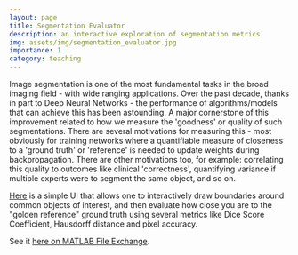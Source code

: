 ```yaml
---
layout: page
title: Segmentation Evaluator
description: an interactive exploration of segmentation metrics
img: assets/img/segmentation_evaluator.jpg
importance: 1
category: teaching
---
```


Image segmentation is one of the most fundamental tasks in the broad imaging field - with wide ranging applications. Over the past decade, thanks in part to Deep Neural Networks - the performance of algorithms/models that can achieve this has been astounding. A major cornerstone of this improvement related to how we measure the 'goodness' or quality of such segmentations. There are several motivations for measuring this - most obviously for training networks where a quantifiable measure of closeness to a 'ground truth' or 'reference' is needed to update weights during backpropagation. There are other motivations too, for example: correlating this quality to outcomes like clinical 'correctness', quantifying variance if multiple experts were to segment the same object, and so on. 

[Here](https://github.com/amithjkamath/segmentation-evaluator) is a simple UI that allows one to interactively draw boundaries around common objects of interest, and then evaluate how close you are to the "golden reference" ground truth using several metrics like Dice Score Coefficient, Hausdorff distance and pixel accuracy.

See it [here on MATLAB File Exchange](https://ch.mathworks.com/matlabcentral/fileexchange/112505-segmentation-evaluator).

